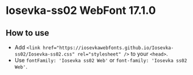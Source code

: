 # Iosevka-ss02 WebFont 17.1.0

## How to use

- Add `<link href="https://iosevkawebfonts.github.io/Iosevka-ss02/Iosevka-ss02.css" rel="stylesheet" />` to your `<head>`.
- Use `fontFamily: 'Iosevka ss02 Web'` or `font-family: 'Iosevka ss02 Web'`.
